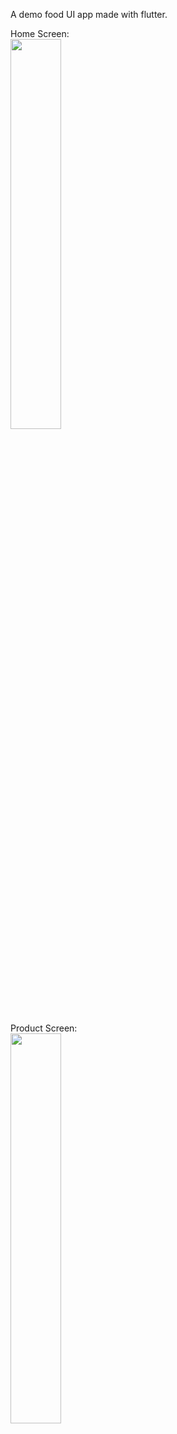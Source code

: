 A demo food UI app made with flutter.

Home Screen:<br />
<img src="https://github.com/vyanky03/food_app/assets/99646164/5d3bb00d-d594-4802-84db-db0808764679" width="40%" height="40%"><br />

Product Screen:<br />
<img src="https://github.com/vyanky03/food_app/assets/99646164/325e7507-9783-455d-93f1-1d7ea79efc1e" width="40%" height="40%">  

